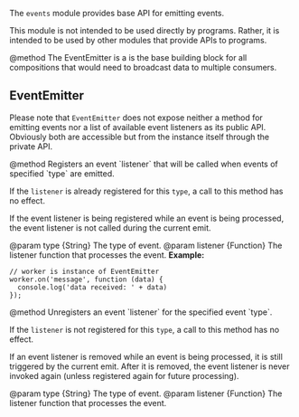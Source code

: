 The `events` module provides base API for emitting events.

This module is not intended to be used directly by programs. Rather, it is
intended to be used by other modules that provide APIs to programs.

<api name="EventEmitter">
@method
The EventEmitter is a is the base building block for all compositions that
would need to broadcast data to multiple consumers.
</api>

EventEmitter
------------
Please note that `EventEmitter` does not expose neither a method for emitting
events nor a list of available event listeners as its public API. Obviously
both are accessible but from the instance itself through the private API.

<api name="on">
@method
Registers an event `listener` that will be called when events of
specified `type` are emitted.

If the `listener` is already registered for this `type`, a call to this
method has no effect.

If the event listener is being registered while an event is being processed,
the event listener is not called during the current emit.

@param type {String}
  The type of event.
@param listener {Function}
  The listener function that processes the event.
</api>
**Example:**

    // worker is instance of EventEmitter
    worker.on('message', function (data) {
      console.log('data received: ' + data)
    });

<api name="removeListener">
@method
Unregisters an event `listener` for the specified event `type`.

If the `listener` is not registered for this `type`, a call to this
method has no effect.

If an event listener is removed while an event is being processed, it is
still triggered by the current emit. After it is removed, the event listener
is never invoked again (unless registered again for future processing).

@param type {String}
  The type of event.
@param listener {Function}
  The listener function that processes the event.
</api>

